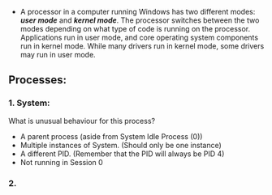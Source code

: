 - A processor in a computer running Windows has two different modes: ***user mode*** and ***kernel mode***. The processor switches between the two modes depending on what type of code is running on the processor.
 Applications run in user mode, and core operating system components run in kernel mode. While many drivers run in kernel mode, some drivers may run in user mode.

## Processes:
### 1. System:
What is unusual behaviour for this process?
- A parent process (aside from System Idle Process (0))
- Multiple instances of System. (Should only be one instance) 
- A different PID. (Remember that the PID will always be PID 4)
- Not running in Session 0
### 2. 
